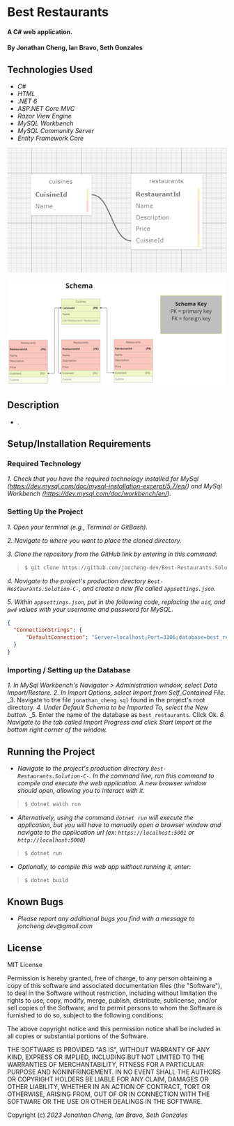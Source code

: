 # Best Restaurants

#### A C# web application.

#### By Jonathan Cheng, Ian Bravo, Seth Gonzales

## Technologies Used

- _C#_
- _HTML_
- _.NET 6_
- _ASP.NET Core MVC_
- _Razor View Engine_
- _MySQL Workbench_ 
- _MySQL Community Server_
- _Entity Framework Core_

<p align="center"><img src="./wwwroot/img/database-schema.png" alt="schema of database relationship"></p>
<p align="center"><img src="./wwwroot/img/miro-database-schema.png" alt="Miro schema of database relationship"></p>

## Description

- _._

## Setup/Installation Requirements

### Required Technology

_1. Check that you have the required technology installed for MySql (https://dev.mysql.com/doc/mysql-installation-excerpt/5.7/en/) and MySql Workbench (https://dev.mysql.com/doc/workbench/en/)._

### Setting Up the Project

_1. Open your terminal (e.g., Terminal or GitBash)._

_2. Navigate to where you want to place the cloned directory._

_3. Clone the repository from the GitHub link by entering in this command:_

> ```bash
> $ git clone https://github.com/joncheng-dev/Best-Restaurants.Solution-C-
> ```

_4. Navigate to the project's production directory `Best-Restaurants.Solution-C-`, and create a new file called `appsettings.json`._

_5. Within `appsettings.json`, put in the following code, replacing the `uid`, and `pwd` values with your username and password for MySQL._ 
```json
{
  "ConnectionStrings": {
      "DefaultConnection": "Server=localhost;Port=3306;database=best_restaurants;uid=[YOUR-USERNAME-HERE];pwd=[YOUR-PASSWORD-HERE];",
  }
}
```

### Importing / Setting up the Database

_1. In MySql Workbench's Navigator > Administration window, select Data Import/Restore._
_2. In Import Options, select Import from Self_Contained File._ 
_3. Navigate to the file `jonathan_cheng.sql` found in the project's root directory.
_4. Under Default Schema to be Imported To, select the New button._
_5. Enter the name of the database as `best_restaurants`. Click Ok.
_6. Navigate to the tab called Import Progress and click Start Import at the bottom right corner of the window._


## Running the Project

- _Navigate to the project's production directory `Best-Restaurants.Solution-C-`. In the command line, run this command to compile and execute the web application. A new browser window should open, allowing you to interact with it._

> ```bash
> $ dotnet watch run
> ```

- _Alternatively, using the command `dotnet run` will execute the application, but you will have to manually open a browser window and navigate to the application url (ex: `https://localhost:5001` or `http://localhost:5000`)_

> ```bash
> $ dotnet run
> ```

- _Optionally, to compile this web app without running it, enter:_

> ```bash
> $ dotnet build
> ```


## Known Bugs

- _Please report any additional bugs you find with a message to joncheng.dev@gmail.com_

## License

MIT License

Permission is hereby granted, free of charge, to any person obtaining a copy of this software and associated documentation files (the "Software"), to deal in the Software without restriction, including without limitation the rights to use, copy, modify, merge, publish, distribute, sublicense, and/or sell copies of the Software, and to permit persons to whom the Software is furnished to do so, subject to the following conditions:

The above copyright notice and this permission notice shall be included in all copies or substantial portions of the Software.

THE SOFTWARE IS PROVIDED "AS IS", WITHOUT WARRANTY OF ANY KIND, EXPRESS OR IMPLIED, INCLUDING BUT NOT LIMITED TO THE WARRANTIES OF MERCHANTABILITY, FITNESS FOR A PARTICULAR PURPOSE AND NONINFRINGEMENT. IN NO EVENT SHALL THE AUTHORS OR COPYRIGHT HOLDERS BE LIABLE FOR ANY CLAIM, DAMAGES OR OTHER LIABILITY, WHETHER IN AN ACTION OF CONTRACT, TORT OR OTHERWISE, ARISING FROM, OUT OF OR IN CONNECTION WITH THE SOFTWARE OR THE USE OR OTHER DEALINGS IN THE SOFTWARE.

Copyright (c) _2023_ _Jonathan Cheng, Ian Bravo, Seth Gonzales_